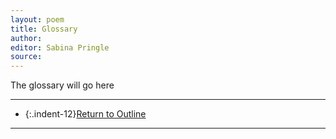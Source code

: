 ```yaml
---
layout: poem
title: Glossary
author:
editor: Sabina Pringle
source:
---
```


The glossary will go here

---

- {:.indent-12}[Return to Outline](https://binipringle.github.io/civilprocedure/texts/0-outline/)

---
